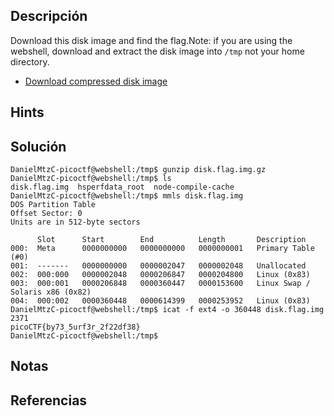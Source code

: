 ## Descripción 
Download this disk image and find the flag.Note: if you are using the webshell, download and extract the disk image into `/tmp` not your home directory.

- [Download compressed disk image](https://artifacts.picoctf.net/c/138/disk.flag.img.gz)
## Hints

## Solución
```
DanielMtzC-picoctf@webshell:/tmp$ gunzip disk.flag.img.gz 
DanielMtzC-picoctf@webshell:/tmp$ ls 
disk.flag.img  hsperfdata_root  node-compile-cache
DanielMtzC-picoctf@webshell:/tmp$ mmls disk.flag.img 
DOS Partition Table
Offset Sector: 0
Units are in 512-byte sectors

      Slot      Start        End          Length       Description
000:  Meta      0000000000   0000000000   0000000001   Primary Table (#0)
001:  -------   0000000000   0000002047   0000002048   Unallocated
002:  000:000   0000002048   0000206847   0000204800   Linux (0x83)
003:  000:001   0000206848   0000360447   0000153600   Linux Swap / Solaris x86 (0x82)
004:  000:002   0000360448   0000614399   0000253952   Linux (0x83)
DanielMtzC-picoctf@webshell:/tmp$ icat -f ext4 -o 360448 disk.flag.img 2371
picoCTF{by73_5urf3r_2f22df38}
DanielMtzC-picoctf@webshell:/tmp$ 
```
## Notas

## Referencias

